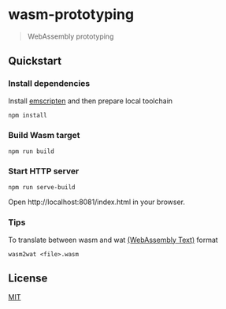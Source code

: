# wasm-prototyping
> WebAssembly prototyping

## Quickstart

### Install dependencies

Install [emscripten](https://emscripten.org/) and then prepare local toolchain
```
npm install
```

### Build Wasm target
```
npm run build
```

### Start HTTP server
```
npm run serve-build
```
Open http://localhost:8081/index.html in your browser.

### Tips
To translate between wasm and wat [(WebAssembly Text)](https://github.com/WebAssembly/wabt) format
```
wasm2wat <file>.wasm
```

## License

[MIT](/LICENSE)
